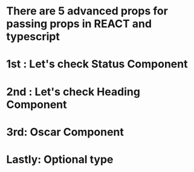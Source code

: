 # There are 5 advanced props for passing props in REACT and typescript

# 1st : Let's check Status Component


# 2nd : Let's check Heading Component

# 3rd: Oscar Component

# Lastly: Optional type




